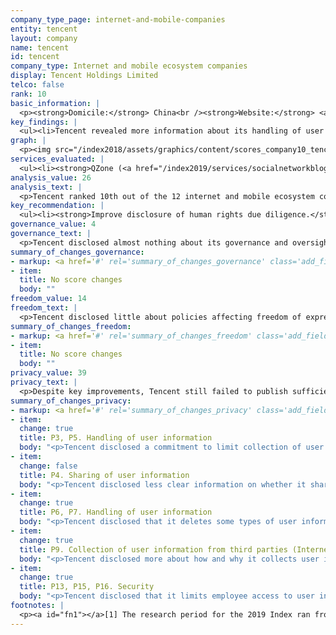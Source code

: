 ```yaml
---
company_type_page: internet-and-mobile-companies
entity: tencent
layout: company
name: tencent
id: tencent
company_type: Internet and mobile ecosystem companies
display: Tencent Holdings Limited
telco: false
rank: 10
basic_information: | 
  <p><strong>Domicile:</strong> China<br /><strong>Website:</strong> <a href="http://www.tencent.com">www.tencent.com</a>&nbsp;</p>
key_findings: | 
  <ul><li>Tencent revealed more information about its handling of user information than in the past, but still failed to publish sufficient information about policies affecting privacy.</li><li>Tencent disclosed almost nothing&mdash;and less than all of its peers&mdash;about its governance processes to ensure respect for users&rsquo; freedom of expression and privacy.</li><li>Tencent disclosed nothing about how it responds to third-party requests to restrict user access to content and accounts, or to hand over user information.</li></ul>
graph: | 
  <p><img src="/index2018/assets/graphics/content/scores_company10_tencent.jpg" /></p>
services_evaluated: | 
  <ul><li><strong>QZone (<a href="/index2019/services/socialnetworkblog/">Social networking &amp; blog</a>)</strong></li><li><strong>QQ (<a href="/index2019/services/messagingvoip/">Messaging &amp; VoIP</a>)</strong></li><li><strong>WeChat (<a href="/index2019/services/messagingvoip/">Messaging &amp; VoIP</a>)</strong></li><li><strong>Tencent Cloud (<a href="/index2019/services/cloudservices/">Cloud service</a>)</strong></li></ul>
analysis_value: 26
analysis_text: | 
  <p>Tencent ranked 10th out of the 12 internet and mobile ecosystem companies evaluated in the 2019 Index, failing to disclose sufficient information about its policies and practices affecting users&rsquo; freedom of expression and privacy.<sup>1</sup> Tencent did make key improvements to its privacy and security disclosures, particularly with regards to its disclosure of how it handles user information.<sup>2</sup> This progress could be attributed, in part, to new regulations requiring companies to be more transparent about their purposes for processing data.<sup>3</sup> However, it still failed to meet basic standards for respecting users&rsquo; freedom of expression and privacy rights. While the Chinese internet environment is restrictive and the law forbids disclosures related to government demands, there are no legal barriers to prevent Tencent from improving its policies related to handling and securing user information.<sup>4</sup><br /><br /></p><hr /><p><strong><br />Tencent Holdings Limited</strong> provides a broad range of internet and mobile value-added services, online advertising services, and e-commerce transaction services to users in China and internationally. It is one of the world&rsquo;s largest internet companies.</p><p><strong>Market cap:</strong> USD 474.4 billion<sup>5</sup><br /><strong>SEHK:</strong> 700</p>
key_recommendation: | 
  <ul><li><strong>Improve disclosure of human rights due diligence.</strong> Tencent should disclose more information about its human rights due diligence, including whether it conducts human rights risk assessments on new and existing services and when entering new markets.</li><li><strong>Give users more control over their information.</strong> Tencent should provide users with more options to access and control their own information.</li><li><strong>Increase transparency about private requests.</strong> Tencent should improve its disclosure of how it responds to private requests to restrict content or accounts and for user information.</li></ul>
governance_value: 4
governance_text: | 
  <p>Tencent disclosed almost nothing about its governance and oversight over its impact on users&rsquo; human rights. While it committed to protect users&rsquo; privacy, it fell short of committing to protect privacy as a human right (G1). Tencent disclosed no evidence of conducting human rights impact assessments, including if it assesses risks associated with its use of automated decision-making and targeted advertising (G4). It also failed to disclose if it engages with a range of stakeholders on these issues (G5), and did not appear to offer any grievance and remedy mechanisms allowing users to submit grievances if they feel the company has violated their freedom of expression or privacy (G6). While the legal and political environment in China is not conducive to companies making strong human rights commitments, Tencent can still improve its grievance and remedy mechanisms (G6), even if there are no regulatory improvements.</p>
summary_of_changes_governance:
- markup: <a href='#' rel='summary_of_changes_governance' class='add_fieldset dashicons-before dashicons-plus'><span>Add fieldset</span></a>
- item:
  title: No score changes
  body: ""
freedom_value: 14
freedom_text: | 
  <p>Tencent disclosed little about policies affecting freedom of expression, receiving the second-lowest score of all internet and mobile ecosystem companies in this category, after Baidu. The company&rsquo;s terms for its different services were not always easy to find or understand (F1), and did not indicate if and how it notifies users when it introduces changes to these terms (F2). Tencent disclosed limited information about its rules and how they are enforced (F3), and revealed nothing about actions it takes&mdash;such as removing content or deactivating accounts&mdash;to enforce its rules (F4). It also did not commit to notify affected users when the company restricts content or accounts (F8).</p><p>Tencent earned minimal points for disclosing limited information about how it responds to private requests to hand over user data, but disclosed nothing about how it responds to such requests from governments (F5). It also did not publish any data about how many government or private requests for content or account restrictions it received or with which it complied (F6, F7).</p>
summary_of_changes_freedom:
- markup: <a href='#' rel='summary_of_changes_freedom' class='add_fieldset dashicons-before dashicons-plus'><span>Add fieldset</span></a>
- item:
  title: No score changes
  body: ""
privacy_value: 39
privacy_text: | 
  <p>Despite key improvements, Tencent still failed to publish sufficient information about policies affecting privacy. It disclosed a commitment to limit its collection of user information to what is directly relevant and necessary for QZone and QQ (P3) and that it will limit the use of user information to its original purpose, or otherwise obtain consent from users (P5). It improved its disclosure of options users have to control their own information by disclosing that QZone and QQ users can delete some types of user information (P7). However, the options users have to control and access their own information (P7, P8) remained insufficient. The company disclosed almost nothing about how long it retains user information, even though Chinese law does not prevent such disclosures (P6).</p><p>Tencent disclosed nothing about how it handles government and private requests for user information (P10-P12). While the Chinese legal and political environment makes it unrealistic to expect companies to disclose detailed information about government requests for user information, Tencent should be able to disclose if and when it shares user information via private requests and under what circumstances.</p><p>Tencent revealed less about its security policies than most other internet and mobile ecosystem companies. However, it improved its score by disclosing a policy of limiting employee access to user information (P13) for QZone and QQ, and a commitment to notify users in the event of a data breach (P15). While the company had one of the highest scores for disclosure on how it addresses security vulnerabilities (P14), it disclosed almost no information about encryption of user communications (P16), despite slightly improving its disclosure about the encryption of some user information on WeChat.</p>
summary_of_changes_privacy:
- markup: <a href='#' rel='summary_of_changes_privacy' class='add_fieldset dashicons-before dashicons-plus'><span>Add fieldset</span></a>
- item:
  change: true
  title: P3, P5. Handling of user information
  body: "<p>Tencent disclosed a commitment to limit collection of user information to what is directly relevant and necessary for QZone and QQ, and committed to limit its use of user information or otherwise obtain consent from users across its services.</p>"
- item:
  change: false
  title: P4. Sharing of user information
  body: "<p>Tencent disclosed less clear information on whether it shares WeChat users&rsquo; information with government authorities.</p>"
- item:
  change: true
  title: P6, P7. Handling of user information
  body: "<p>Tencent disclosed that it deletes some types of user information after WeChat users terminate their accounts, and disclosed options for QZone and QQ users to delete some types of user information.</p>"
- item:
  change: true
  title: P9. Collection of user information from third parties (Internet companies)
  body: "<p>Tencent disclosed more about how and why it collects user information from third-party websites and apps through cookies, widgets, and other technical means.</p>"
- item:
  change: true
  title: P13, P15, P16. Security
  body: "<p>Tencent disclosed that it limits employee access to user information for QZone and QQ, clarified how it responds to data breaches, and disclosed that some information is encrypted for secure transmission on WeChat.</p>"
footnotes: | 
  <p><a id="fn1"></a>[1] The research period for the 2019 Index ran from January 13, 2018 to February 8, 2019. Policies that came into effect after February 8, 2019 were not evaluated in this Index.<br /><a id="fn2"></a>[2] For Tencent&rsquo;s performance in the 2018 Index, see: <a href="/index2018/companies/tencent">rankingdigitalrights.org/index2018/companies/tencent</a>&nbsp;<br /><a id="fn3"></a>[3] &ldquo;Personal Information Security Specification,&rdquo; December 2017, <a href="http://www.gb688.cn/bzgk/gb/newGbInfo?hcno=4FFAA51D63BA21B9EE40C51DD3CC40BE">www.gb688.cn/bzgk/gb/newGbInfo?hcno=4FFAA51D63BA21B9EE40C51DD3CC40BE</a>&nbsp;<br /><a id="fn4"></a>[4] &ldquo;Freedom on the Net&rdquo; (Freedom House, November 2018), <a href="https://freedomhouse.org/report/freedom-net/2018/china">freedomhouse.org/report/freedom-net/2018/china</a>&nbsp;<br /><a id="fn5"></a>[5] Bloomberg Markets, Accessed April 18, 2019, <a href="https://www.bloomberg.com/quote/700:HK">www.bloomberg.com/quote/700:HK</a>&nbsp;</p>
---
```

